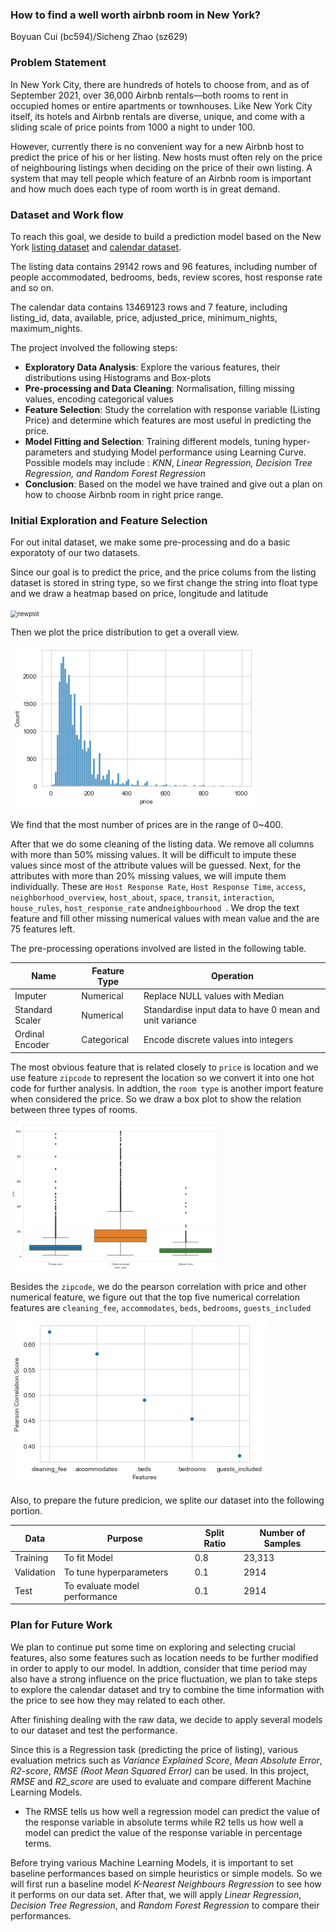 ### How to find a well worth airbnb room in New York?

Boyuan Cui (bc594)/Sicheng Zhao (sz629)

### Problem Statement

In New York City, there are hundreds of hotels to choose from, and as of September 2021, over 36,000 Airbnb rentals—both rooms to rent in occupied homes or entire apartments or townhouses. Like New York City itself, its hotels and Airbnb rentals are diverse, unique, and come with a sliding scale of price points from 1000 a night to under 100.

However, currently there is no convenient way for a new Airbnb host to predict the price of his or her listing. New hosts must often rely on the price of neighbouring listings when deciding on the price of their own listing. A system that may tell people which feature of an Airbnb room is important and how much does each type of room worth is in great demand.

### Dataset and Work flow

To reach this goal, we deside to build a prediction model based on the New York [listing dataset](https://www.kaggle.com/c/airbnblala/data?select=analysisData.csv) and [calendar dataset](http://data.insideairbnb.com/united-states/ny/new-york-city/2021-09-01/data/calendar.csv.gz). 

The listing data contains 29142 rows and 96 features, including number of people accommodated, bedrooms, beds, review scores, host response rate and so on.

The calendar data contains 13469123 rows and 7 feature, including listing_id, data, available, price, adjusted_price, minimum_nights, maximum_nights.

The project involved the following steps:

- **Exploratory Data Analysis**: Explore the various features, their distributions using Histograms and Box-plots
- **Pre-processing and Data Cleaning**: Normalisation, filling missing values, encoding categorical values
- **Feature Selection**: Study the correlation with response variable (Listing Price) and determine which features are most useful in predicting the price.
- **Model Fitting and Selection**: Training different models, tuning hyper-parameters and studying Model performance using Learning Curve. Possible models may include : *KNN*,  *Linear Regression, Decision Tree Regression, and Random Forest Regression*
- **Conclusion**: Based on the model we have trained and give out a plan on how to choose Airbnb room in right price range.

### Initial Exploration and Feature Selection

For out inital dataset, we make some pre-processing and do a basic exporatoty of our two datasets. 

Since our goal is to predict the price, and the price colums from the listing dataset is stored in string type, so we first change the string into float type and we draw a heatmap based on price, longitude and latitude

<img src="../Cornell_ORIE5741_project/midterm_report.assets/newplot.png" alt="newplot" style="zoom:67%;" />


Then we plot the price distribution to get a overall view.

![price_overall](./midterm_report.assets/price_overall.png)

We find that the most number of prices are in the range of 0~400. 

 After that we do some cleaning of the listing data. We remove all columns with more than 50% missing values. It will be difficult to impute these values since most of the attribute values will be guessed. Next, for the attributes with more than 20% missing values, we will impute them individually. These are `Host Response Rate`, `Host Response Time`,  `access`,  `neighborhood_overview`, `host_about`, `space`, `transit`, `interaction`, `house_rules`, `host_response_rate` and`neighbourhood `. We drop the text feature and fill other missing numerical values with mean value and the are 75 features left. 

The pre-processing operations involved are listed in the following table.

| Name            | Feature Type | Operation                                               |
| --------------- | ------------ | ------------------------------------------------------- |
| Imputer         | Numerical    | Replace NULL values with Median                         |
| Standard Scaler | Numerical    | Standardise input data to have 0 mean and unit variance |
| Ordinal Encoder | Categorical  | Encode discrete values into integers                    |

The most obvious feature that is related closely to `price` is location and we use feature `zipcode` to represent the location so we convert it into one hot code for further analysis. In addtion, the `room type` is another import feature when considered the price. So we draw a box plot to show the relation between three types of rooms.

<img src="./midterm_report.assets/rom_tpye_box.png" alt="rom_tpye_box" style="zoom: 40%;" />

Besides the `zipcode`, we do the pearson correlation with price and other numerical feature, we figure out that the top five numerical correlation features are `cleaning_fee`, `accommodates`, `beds`, `bedrooms`, `guests_included`

![top5_feature](./midterm_report.assets/top5_feature.png)

Also, to prepare the future predicion, we splite our dataset into the following portion.

| Data       | Purpose                       | Split Ratio | Number of Samples |
| ---------- | ----------------------------- | ----------- | ----------------- |
| Training   | To fit Model                  | 0.8         | 23,313            |
| Validation | To tune hyperparameters       | 0.1         | 2914              |
| Test       | To evaluate model performance | 0.1         | 2914              |

### Plan for Future Work

We plan to continue put some time on exploring and selecting crucial features, also some features such as location needs to be further modified in order to apply to our model. In addtion, consider that time period may also have a strong influence on the price fluctuation, we plan to take steps to explore the calendar dataset and try to combine the time information with the price to see how they may related to each other.

After finishing dealing with the raw data, we decide to apply several models to our dataset and test the performance. 

Since this is a Regression task (predicting the price of listing), various evaluation metrics such as *Variance Explained Score*, *Mean Absolute Error*, *R2-score*, *RMSE (Root Mean Squared Error)* can be used. In this project, *RMSE* and *R2_score* are used to evaluate and compare different Machine Learning Models.

- The RMSE tells us how well a regression model can predict the value of the response variable in absolute terms while R2 tells us how well a model can predict the value of the response variable in percentage terms.

Before trying various Machine Learning Models, it is important to set baseline performances based on simple heuristics or simple models. So we will first run a baseline model *K-Nearest Neighbours Regression* to see how it performs on our data set. After that, we will apply *Linear Regression*, *Decision Tree Regression*, and *Random Forest Regression* to compare their performances.

